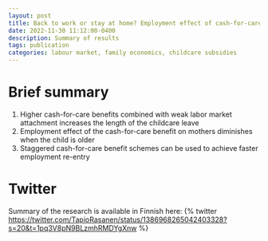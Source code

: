 ```yaml
---
layout: post
title: Back to work or stay at home? Employment effect of cash-for-care benefit
date: 2022-11-30 11:12:00-0400
description: Summary of results
tags: publication
categories: labour market, family economics, childcare subsidies
---
```


# Brief summary

1)	Higher cash-for-care benefits combined with weak labor market attachment increases the length of the childcare leave
2)	Employment effect of the cash-for-care benefit on mothers diminishes when the child is older
3)	Staggered cash-for-care benefit schemes can be used to achieve faster employment re-entry


# Twitter
Summary of the research is available in Finnish here:
{% twitter https://twitter.com/TapioRasanen/status/1386968265042403328?s=20&t=1pq3V8pN9BLzmhRMDYgXnw %}

